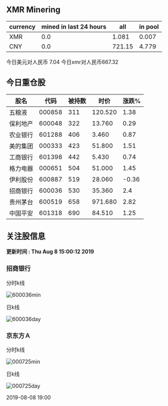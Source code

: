## XMR Minering

|currency|mined in last 24 hours|all|in pool|
|---|---|---|---|
|XMR|0.0|1.081|0.007|
|CNY|0.0|721.15|4.779|

今日美元对人民币 7.04	今日xmr对人民币667.32


## 今日重仓股 

|股名|代码|被持数|时价|涨跌%|
|---|---|---|---|---|
|五粮液|000858|311|120.520|1.38|
|保利地产|600048|322|13.760|0.29|
|农业银行|601288|406|3.460|0.87|
|美的集团|000333|423|51.800|1.51|
|工商银行|601398|442|5.430|0.74|
|格力电器|000651|504|51.000|1.45|
|伊利股份|600887|519|28.060|-0.36|
|招商银行|600036|530|35.360|2.4|
|贵州茅台|600519|658|971.680|2.82|
|中国平安|601318|690|84.510|1.25|

## 关注股信息
**更新时间 : Thu Aug  8 15:00:12 2019**
### 招商银行 
分时k线

![600036min](http://image.sinajs.cn/newchart/min/n/sh600036.gif)

日k线

![600036day](http://image.sinajs.cn/newchart/daily/n/sh600036.gif)

### 京东方Ａ 
分时k线

![000725min](http://image.sinajs.cn/newchart/min/n/sz000725.gif)

日k线

![000725day](http://image.sinajs.cn/newchart/daily/n/sz000725.gif)

2019-08-08 19:00